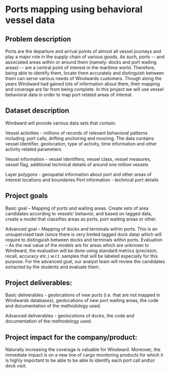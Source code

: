 # Ports mapping using behavioral vessel data

## Problem description
Ports are the departure and arrival points of almost all vessel journeys and play a major role in the supply chain of various goods. As such, ports --  and associated  areas within or around them (namely: docks and port waiting areas) -- are a central point of interest in the maritime world. Therefore, being able to identify them, locate them accurately and distinguish between them can serve various needs of Windwards customers. Though along the years Windward had gained lots of information about them, their mapping and coverage are far from being complete.
In this project we will use vessel behavioral data in order to map port related areas of interest.

 

## Dataset description 
Windward will provide various data sets that contain:

Vessel activities - millions of records of relevant behavioral patterns including: port calls, drifting anchoring and mooring. The data contains vessel identifier, geolocation, type of activity, time information and other activity related parameters

Vessel information - vessel identifiers, vessel class, vessel measures, vessel flag, additional technical details of around one million vessels

Layer polygons - geospatial information about port and other areas of interest locations and boundaries
Port information - technical port details
 

## Project goals
Basic goal – Mapping of ports and waiting areas. Create sets of area candidates according to vessels’ behavior, and based on tagged data, create a model that classifies areas as ports, port waiting areas or other.

Advanced goal – Mapping of docks and terminals within ports. This is an unsupervised task (since there is very limited tagged dock data) which will require to distinguish between docks and terminals within ports.
Evaluation – As the real value of the models are for areas which are unknown to Windward, the evaluation will be done using standard metrics (precision, recall, accuracy etc.) w.r.t. samples that will be labeled especially for this purpose. For the advanced goal, our analyst team will review the candidates extracted by the students and evaluate them.

## Project deliverables:
Basic deliverables - geolocations of new ports (i.e. that are not mapped in Windwards databases), geolocations of new port waiting areas, the code and documentation of the methodology used.

Advanced deliverables - geolocations of docks, the code and documentation of the methodology used.

## Project impact for the company/product:
Naturally increasing the coverage is valuable for Windward. Moreover,  the immediate impact is on a new line of cargo monitoring products for which it is highly important to be able to be able to identify each port call and\or dock visit.
